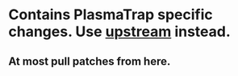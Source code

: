 # Contains PlasmaTrap specific changes. Use [upstream](https://activitypub.software/TransFem-org/Sharkey) instead.
## At most pull patches from here. 
